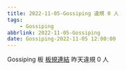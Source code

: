 ```yaml
---
title: 2022-11-05-Gossiping 違規 0 人
tags:
    - Gossiping
abbrlink: 2022-11-05-Gossiping
date: Gossiping-2022-11-05 12:00:00
---
```

Gossiping 板 [板規連結](https://www.ptt.cc/bbs/Gossiping/M.1637425085.A.07D.html)
昨天違規 0 人
